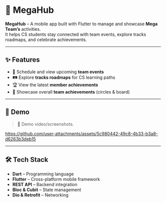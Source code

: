 # 📱 MegaHub  

**MegaHub** – A mobile app built with Flutter to manage and showcase **Mega Team’s** activities.  
It helps CS students stay connected with team events, explore tracks roadmaps, and celebrate achievements.  

---

## ✨ Features  
- 📅 Schedule and view upcoming **team events**  
- 🛤️ Explore **tracks roadmaps** for CS learning paths  
- 🏆 View the latest **member achievements**  
- 🎯 Showcase overall **team achievements** (circles & board)  

---

## 🎥 Demo  
> 📌 Demo video/screenshots.


https://github.com/user-attachments/assets/5c980442-49c8-4b33-b3a8-d6263b3deb15



---

## 🛠️ Tech Stack  
- **Dart** – Programming language  
- **Flutter** – Cross-platform mobile framework  
- **REST API** – Backend integration  
- **Bloc & Cubit** – State management  
- **Dio & Retrofit** – Networking  
